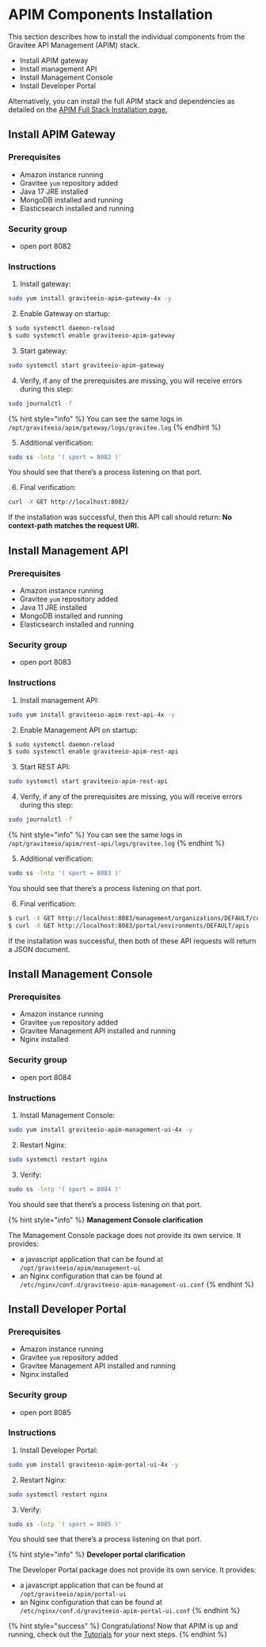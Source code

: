 # APIM Components Installation

This section describes how to install the individual components from the Gravitee API Management (APIM) stack.

* Install APIM gateway
* Install management API
* Install Management Console
* Install Developer Portal

Alternatively, you can install the full APIM stack and dependencies as detailed on the [APIM Full Stack Installation page.](gravitee-components/)

## Install APIM Gateway

### Prerequisites

* Amazon instance running
* Gravitee `yum` repository added
* Java 17 JRE installed
* MongoDB installed and running
* Elasticsearch installed and running

### Security group

* open port 8082

### Instructions

1. Install gateway:

```sh
sudo yum install graviteeio-apim-gateway-4x -y
```

2. Enable Gateway on startup:

```sh
$ sudo systemctl daemon-reload
$ sudo systemctl enable graviteeio-apim-gateway
```

3. Start gateway:

```sh
sudo systemctl start graviteeio-apim-gateway
```

4. Verify, if any of the prerequisites are missing, you will receive errors during this step:

```sh
sudo journalctl -f
```

{% hint style="info" %}
You can see the same logs in `/opt/graviteeio/apim/gateway/logs/gravitee.log`
{% endhint %}

5. Additional verification:

```sh
sudo ss -lntp '( sport = 8082 )'
```

You should see that there’s a process listening on that port.

6. Final verification:

```sh
curl -X GET http://localhost:8082/
```

If the installation was successful, then this API call should return: **No context-path matches the request URI.**

## Install Management API

### Prerequisites

* Amazon instance running
* Gravitee `yum` repository added
* Java 11 JRE installed
* MongoDB installed and running
* Elasticsearch installed and running

### Security group

* open port 8083

### Instructions

1. Install management API:

```sh
sudo yum install graviteeio-apim-rest-api-4x -y
```

2. Enable Management API on startup:

```sh
$ sudo systemctl daemon-reload
$ sudo systemctl enable graviteeio-apim-rest-api
```

3. Start REST API:

```sh
sudo systemctl start graviteeio-apim-rest-api
```

4. Verify, if any of the prerequisites are missing, you will receive errors during this step:

```sh
sudo journalctl -f
```

{% hint style="info" %}
You can see the same logs in `/opt/graviteeio/apim/rest-api/logs/gravitee.log`
{% endhint %}

5. Additional verification:

```sh
sudo ss -lntp '( sport = 8083 )'
```

You should see that there’s a process listening on that port.

6. Final verification:

```sh
$ curl -X GET http://localhost:8083/management/organizations/DEFAULT/console
$ curl -X GET http://localhost:8083/portal/environments/DEFAULT/apis
```

If the installation was successful, then both of these API requests will return a JSON document.

## Install Management Console

### Prerequisites

* Amazon instance running
* Gravitee `yum` repository added
* Gravitee Management API installed and running
* Nginx installed

### Security group

* open port 8084

### Instructions

1. Install Management Console:

```sh
sudo yum install graviteeio-apim-management-ui-4x -y
```

2. Restart Nginx:

```sh
sudo systemctl restart nginx
```

3. Verify:

```sh
sudo ss -lntp '( sport = 8084 )'
```

You should see that there’s a process listening on that port.

{% hint style="info" %}
**Management Console clarification**

The Management Console package does not provide its own service. It provides:

* a javascript application that can be found at `/opt/graviteeio/apim/management-ui`
* an Nginx configuration that can be found at `/etc/nginx/conf.d/graviteeio-apim-management-ui.conf`
{% endhint %}

## Install Developer Portal

### Prerequisites

* Amazon instance running
* Gravitee `yum` repository added
* Gravitee Management API installed and running
* Nginx installed

### Security group

* open port 8085

### Instructions

1. Install Developer Portal:

```sh
sudo yum install graviteeio-apim-portal-ui-4x -y
```

2. Restart Nginx:

```sh
sudo systemctl restart nginx
```

3. Verify:

```sh
sudo ss -lntp '( sport = 8085 )'
```

You should see that there’s a process listening on that port.

{% hint style="info" %}
**Developer portal clarification**

The Developer Portal package does not provide its own service. It provides:

* a javascript application that can be found at `/opt/graviteeio/apim/portal-ui`
* an Nginx configuration that can be found at `/etc/nginx/conf.d/graviteeio-apim-portal-ui.conf`
{% endhint %}

{% hint style="success" %}
Congratulations! Now that APIM is up and running, check out the [Tutorials](../../tutorials/) for your next steps.
{% endhint %}
